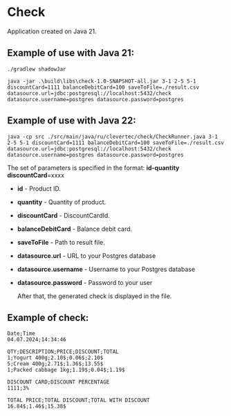 # Check  
Application created on Java 21.  


## Example of use with Java 21:
```shell
./gradlew shadowJar
```

```shell
java -jar .\build\libs\check-1.0-SNAPSHOT-all.jar 3-1 2-5 5-1 discountCard=1111 balanceDebitCard=100 saveToFile=./result.csv datasource.url=jdbc:postgresql://localhost:5432/check datasource.username=postgres datasource.password=postgres
```
## Example of use with Java 22:

```shell
java -cp src ./src/main/java/ru/clevertec/check/CheckRunner.java 3-1 2-5 5-1 discountCard=1111 balanceDebitCard=100 saveToFile=./result.csv datasource.url=jdbc:postgresql://localhost:5432/check datasource.username=postgres datasource.password=postgres
```

The set of parameters is specified in the format: __id-quantity__   __discountCard__=xxxx
- __id__ - Product ID.  
- __quantity__ - Quantity of product.    
- __discountCard__ - DiscountCardId.
- __balanceDebitCard__ - Balance debit card.
- __saveToFile__ - Path to result file.
- __datasource.url__ - URL to your Postgres database
- __datasource.username__ - Username to your Postgres database
- __datasource.password__ - Password to your user

  After that, the generated check is displayed in the file.  

## Example of check:
```text
Date;Time
04.07.2024;14:34:46

QTY;DESCRIPTION;PRICE;DISCOUNT;TOTAL
1;Yogurt 400g;2.10$;0.06$;2.10$
5;Cream 400g;2.71$;1.36$;13.55$
1;Packed cabbage 1kg;1.19$;0.04$;1.19$

DISCOUNT CARD;DISCOUNT PERCENTAGE
1111;3%

TOTAL PRICE;TOTAL DISCOUNT;TOTAL WITH DISCOUNT
16.84$;1.46$;15.38$
```